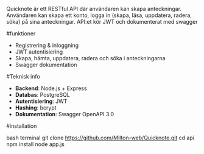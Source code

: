 Quicknote är ett RESTful API där användaren kan skapa anteckningar.
Användaren kan skapa ett konto, logga in (skapa, läsa, uppdatera, radera, söka) på sina anteckningar.
API:et kör JWT och dokumenterat med swagger

#funktioner
- Registrering & inloggning
- JWT autentisiering
- Skapa, hämta, uppdatera, radera och söka i anteckningarna
- Swagger dokumentation

#Teknisk info
- **Backend**: Node.js + Express
- **Databas**: PostgreSQL
- **Autentisiering**: JWT
- **Hashing**: bcrypt
- **Dokumentation**: Swagger OpenAPI 3.0

#installation

bash terminal
git clone https://github.com/Milton-web/Quicknote.git
cd api
npm install
node app.js


